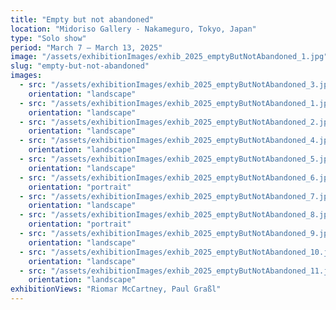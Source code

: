 ```yaml
---
title: "Empty but not abandoned"
location: "Midoriso Gallery - Nakameguro, Tokyo, Japan"
type: "Solo show"
period: "March 7 – March 13, 2025"
image: "/assets/exhibitionImages/exhib_2025_emptyButNotAbandoned_1.jpg"
slug: "empty-but-not-abandoned"
images:
  - src: "/assets/exhibitionImages/exhib_2025_emptyButNotAbandoned_3.jpg"
    orientation: "landscape"
  - src: "/assets/exhibitionImages/exhib_2025_emptyButNotAbandoned_1.jpg"
    orientation: "landscape"
  - src: "/assets/exhibitionImages/exhib_2025_emptyButNotAbandoned_2.jpg"
    orientation: "landscape"
  - src: "/assets/exhibitionImages/exhib_2025_emptyButNotAbandoned_4.jpg"
    orientation: "landscape"
  - src: "/assets/exhibitionImages/exhib_2025_emptyButNotAbandoned_5.jpg"
    orientation: "landscape"
  - src: "/assets/exhibitionImages/exhib_2025_emptyButNotAbandoned_6.jpg"
    orientation: "portrait"
  - src: "/assets/exhibitionImages/exhib_2025_emptyButNotAbandoned_7.jpg"
    orientation: "landscape"
  - src: "/assets/exhibitionImages/exhib_2025_emptyButNotAbandoned_8.jpg"
    orientation: "portrait"
  - src: "/assets/exhibitionImages/exhib_2025_emptyButNotAbandoned_9.jpg"
    orientation: "landscape"
  - src: "/assets/exhibitionImages/exhib_2025_emptyButNotAbandoned_10.jpg"
    orientation: "landscape"
  - src: "/assets/exhibitionImages/exhib_2025_emptyButNotAbandoned_11.jpg"
    orientation: "landscape"
exhibitionViews: "Riomar McCartney, Paul Graßl"
---
```


